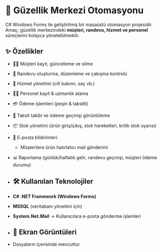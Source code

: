 # 💅 Güzellik Merkezi Otomasyonu  

C# Windows Forms ile geliştirilmiş bir masaüstü otomasyon projesidir.  
Amaç; güzellik merkezindeki **müşteri, randevu, hizmet ve personel** süreçlerini kolayca yönetebilmektir.  


## ✨ Özellikler
- 👩‍🦰 Müşteri kayıt, güncelleme ve silme  
- 📅 Randevu oluşturma, düzenleme ve çakışma kontrolü  
- 💇 Hizmet yönetimi (cilt bakımı, saç vb.)  
- 👩‍⚕️ Personel kayıt & uzmanlık atama  
- 💳 Ödeme işlemleri (peşin & taksitli)  
- 📆 Taksit takibi ve ödeme geçmişi görüntüleme  
- 📦 Stok yönetimi (ürün giriş/çıkış, stok hareketleri, kritik stok uyarısı)  
- 📧 E-posta bildirimleri:  
  - Müşterilere ürün hatırlatıcı mail gönderimi  
- 📊 Raporlama (günlük/haftalık gelir, randevu geçmişi, müşteri ödeme durumu)  

- ## 🛠️ Kullanılan Teknolojiler
- **C# .NET Framework (Windows Forms)**
-  **MSSQL** (veritabanı yönetimi için)
-  **System.Net.Mail** → Kullanıcılara e-posta gönderme işlemleri

-  ## 📸 Ekran Görüntüleri
-  Dosyaların içerisinde mevcuttur. 
